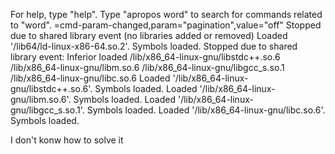 For help, type "help".
Type "apropos word" to search for commands related to "word".
=cmd-param-changed,param="pagination",value="off"
Stopped due to shared library event (no libraries added or removed)
Loaded '/lib64/ld-linux-x86-64.so.2'. Symbols loaded.
Stopped due to shared library event:
  Inferior loaded /lib/x86_64-linux-gnu/libstdc++.so.6
    /lib/x86_64-linux-gnu/libm.so.6
    /lib/x86_64-linux-gnu/libgcc_s.so.1
    /lib/x86_64-linux-gnu/libc.so.6
Loaded '/lib/x86_64-linux-gnu/libstdc++.so.6'. Symbols loaded.
Loaded '/lib/x86_64-linux-gnu/libm.so.6'. Symbols loaded.
Loaded '/lib/x86_64-linux-gnu/libgcc_s.so.1'. Symbols loaded.
Loaded '/lib/x86_64-linux-gnu/libc.so.6'. Symbols loaded.


I don't konw how to solve it
